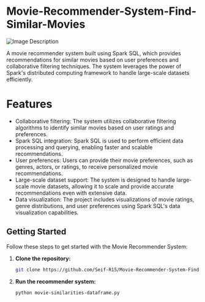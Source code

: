 # Movie-Recommender-System-Find-Similar-Movies

![Image Description](https://production-media.paperswithcode.com/datasets/MovieLens-0000000331-d5657d5d_KgRuquW.jpg)

A movie recommender system built using Spark SQL, which provides recommendations for similar movies based on user preferences and collaborative filtering techniques. The system leverages the power of Spark's distributed computing framework to handle large-scale datasets efficiently.

# Features
- Collaborative filtering: The system utilizes collaborative filtering algorithms to identify similar movies based on user ratings and preferences.
- Spark SQL integration: Spark SQL is used to perform efficient data processing and querying, enabling faster and scalable recommendations.
- User preferences: Users can provide their movie preferences, such as genres, actors, or ratings, to receive personalized movie recommendations.
- Large-scale dataset support: The system is designed to handle large-scale movie datasets, allowing it to scale and provide accurate recommendations even with extensive data.
- Data visualization: The project includes visualizations of movie ratings, genre distributions, and user preferences using Spark SQL's data visualization capabilities.



## Getting Started

Follow these steps to get started with the Movie Recommender System:

1. **Clone the repository:**
   ```bash
   git clone https://github.com/Seif-R15/Movie-Recommender-System-Find-Similar-Movies.git

2. **Run the recommender system:**
   ```bash
   python movie-similarities-dataframe.py
